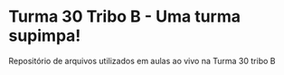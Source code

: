 # Turma 30 Tribo B - Uma turma supimpa!
Repositório de arquivos utilizados em aulas ao vivo na Turma 30 tribo B

